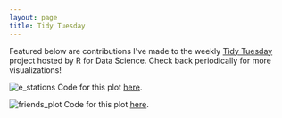 ```yaml
---
layout: page
title: Tidy Tuesday
---
```

Featured below are contributions I've made to the weekly [Tidy Tuesday](https://github.com/rfordatascience/tidytuesday) project hosted by R for Data Science. Check back periodically for more visualizations!

![e_stations]({{site.url}}/assets/img/e_stations.png)
Code for this plot [here](https://github.com/alicekeller/Tidy-Tuesday/blob/main/2022/W9_electric-stations.R).


![friends_plot]({{site.url}}/assets/img/Friends_plot.png)
Code for this plot [here](https://github.com/alicekeller/Tidy-Tuesday/blob/main/2022/W12_babynames.R).
